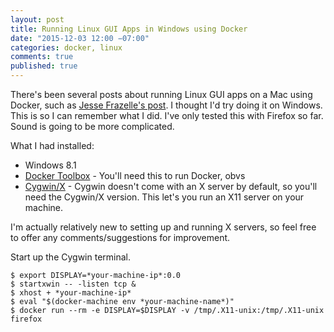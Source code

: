 ```yaml
---
layout: post
title: Running Linux GUI Apps in Windows using Docker
date: "2015-12-03 12:00 −07:00"
categories: docker, linux
comments: true
published: true
---
```


There's been several posts about running Linux GUI apps on a Mac using Docker, such as [Jesse Frazelle's post](https://blog.jessfraz.com/post/docker-containers-on-the-desktop/ "Docker Containers on the Desktop"). I thought I'd try doing it on Windows. This is so I can remember what I did. I've only tested this with Firefox so far. Sound is going to be more complicated.

What I had installed:
* Windows 8.1
* [Docker Toolbox](https://www.docker.com/docker-toolbox "Docker Toolbox") - You'll need this to run Docker, obvs
* [Cygwin/X](http://x.cygwin.com/ "Cygwin/X") - Cygwin doesn't come with an X server by default, so you'll need the Cygwin/X version. This let's you run an X11 server on your machine.

I'm actually relatively new to setting up and running X servers, so feel free to offer any comments/suggestions for improvement.

Start up the Cygwin terminal.

    $ export DISPLAY=*your-machine-ip*:0.0
    $ startxwin -- -listen tcp &
    $ xhost + *your-machine-ip*
    $ eval "$(docker-machine env *your-machine-name*)"
    $ docker run --rm -e DISPLAY=$DISPLAY -v /tmp/.X11-unix:/tmp/.X11-unix firefox
